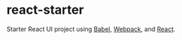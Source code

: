 # react-starter
Starter React UI project using [Babel](https://github.com/babel/babel), [Webpack](https://github.com/webpack/webpack), and [React](https://github.com/facebook/react).
